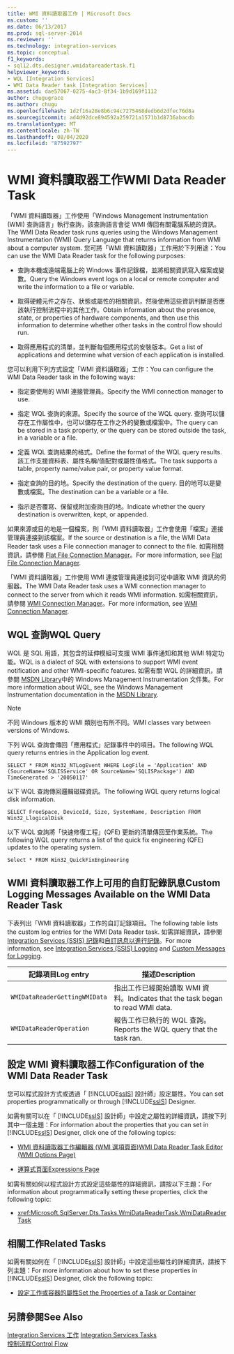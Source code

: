 ```yaml
---
title: WMI 資料讀取器工作 | Microsoft Docs
ms.custom: ''
ms.date: 06/13/2017
ms.prod: sql-server-2014
ms.reviewer: ''
ms.technology: integration-services
ms.topic: conceptual
f1_keywords:
- sql12.dts.designer.wmidatareadertask.f1
helpviewer_keywords:
- WQL [Integration Services]
- WMI Data Reader task [Integration Services]
ms.assetid: dae57067-0275-4ac3-8f34-1b9d169f1112
author: chugugrace
ms.author: chugu
ms.openlocfilehash: 1d2f16a28e8b6c94c7275468dedb6d2dfec76d8a
ms.sourcegitcommit: ad4d92dce894592a259721a1571b1d8736abacdb
ms.translationtype: MT
ms.contentlocale: zh-TW
ms.lasthandoff: 08/04/2020
ms.locfileid: "87592797"
---
```

# <a name="wmi-data-reader-task"></a><span data-ttu-id="9ca70-102">WMI 資料讀取器工作</span><span class="sxs-lookup"><span data-stu-id="9ca70-102">WMI Data Reader Task</span></span>
  <span data-ttu-id="9ca70-103">「WMI 資料讀取器」工作使用「Windows Management Instrumentation (WMI) 查詢語言」執行查詢，該查詢語言會從 WMI 傳回有關電腦系統的資訊。</span><span class="sxs-lookup"><span data-stu-id="9ca70-103">The WMI Data Reader task runs queries using the Windows Management Instrumentation (WMI) Query Language that returns information from WMI about a computer system.</span></span> <span data-ttu-id="9ca70-104">您可將「WMI 資料讀取器」工作用於下列用途：</span><span class="sxs-lookup"><span data-stu-id="9ca70-104">You can use the WMI Data Reader task for the following purposes:</span></span>  
  
-   <span data-ttu-id="9ca70-105">查詢本機或遠端電腦上的 Windows 事件記錄檔，並將相關資訊寫入檔案或變數。</span><span class="sxs-lookup"><span data-stu-id="9ca70-105">Query the Windows event logs on a local or remote computer and write the information to a file or variable.</span></span>  
  
-   <span data-ttu-id="9ca70-106">取得硬體元件之存在、狀態或屬性的相關資訊，然後使用這些資訊判斷是否應該執行控制流程中的其他工作。</span><span class="sxs-lookup"><span data-stu-id="9ca70-106">Obtain information about the presence, state, or properties of hardware components, and then use this information to determine whether other tasks in the control flow should run.</span></span>  
  
-   <span data-ttu-id="9ca70-107">取得應用程式的清單，並判斷每個應用程式的安裝版本。</span><span class="sxs-lookup"><span data-stu-id="9ca70-107">Get a list of applications and determine what version of each application is installed.</span></span>  
  
 <span data-ttu-id="9ca70-108">您可以利用下列方式設定「WMI 資料讀取器」工作：</span><span class="sxs-lookup"><span data-stu-id="9ca70-108">You can configure the WMI Data Reader task in the following ways:</span></span>  
  
-   <span data-ttu-id="9ca70-109">指定要使用的 WMI 連接管理員。</span><span class="sxs-lookup"><span data-stu-id="9ca70-109">Specify the WMI connection manager to use.</span></span>  
  
-   <span data-ttu-id="9ca70-110">指定 WQL 查詢的來源。</span><span class="sxs-lookup"><span data-stu-id="9ca70-110">Specify the source of the WQL query.</span></span> <span data-ttu-id="9ca70-111">查詢可以儲存在工作屬性中，也可以儲存在工作之外的變數或檔案中。</span><span class="sxs-lookup"><span data-stu-id="9ca70-111">The query can be stored in a task property, or the query can be stored outside the task, in a variable or a file.</span></span>  
  
-   <span data-ttu-id="9ca70-112">定義 WQL 查詢結果的格式。</span><span class="sxs-lookup"><span data-stu-id="9ca70-112">Define the format of the WQL query results.</span></span> <span data-ttu-id="9ca70-113">該工作支援資料表、屬性名稱/值配對或屬性值格式。</span><span class="sxs-lookup"><span data-stu-id="9ca70-113">The task supports a table, property name/value pair, or property value format.</span></span>  
  
-   <span data-ttu-id="9ca70-114">指定查詢的目的地。</span><span class="sxs-lookup"><span data-stu-id="9ca70-114">Specify the destination of the query.</span></span> <span data-ttu-id="9ca70-115">目的地可以是變數或檔案。</span><span class="sxs-lookup"><span data-stu-id="9ca70-115">The destination can be a variable or a file.</span></span>  
  
-   <span data-ttu-id="9ca70-116">指示是否覆寫、保留或附加查詢目的地。</span><span class="sxs-lookup"><span data-stu-id="9ca70-116">Indicate whether the query destination is overwritten, kept, or appended.</span></span>  
  
 <span data-ttu-id="9ca70-117">如果來源或目的地是一個檔案，則「WMI 資料讀取器」工作會使用「檔案」連接管理員連接到該檔案。</span><span class="sxs-lookup"><span data-stu-id="9ca70-117">If the source or destination is a file, the WMI Data Reader task uses a File connection manager to connect to the file.</span></span> <span data-ttu-id="9ca70-118">如需相關資訊，請參閱 [Flat File Connection Manager](../connection-manager/file-connection-manager.md)。</span><span class="sxs-lookup"><span data-stu-id="9ca70-118">For more information, see [Flat File Connection Manager](../connection-manager/file-connection-manager.md).</span></span>  
  
 <span data-ttu-id="9ca70-119">「WMI 資料讀取器」工作使用 WMI 連接管理員連接到可從中讀取 WMI 資訊的伺服器。</span><span class="sxs-lookup"><span data-stu-id="9ca70-119">The WMI Data Reader task uses a WMI connection manager to connect to the server from which it reads WMI information.</span></span> <span data-ttu-id="9ca70-120">如需相關資訊，請參閱 [WMI Connection Manager](../connection-manager/wmi-connection-manager.md)。</span><span class="sxs-lookup"><span data-stu-id="9ca70-120">For more information, see [WMI Connection Manager](../connection-manager/wmi-connection-manager.md).</span></span>  
  
## <a name="wql-query"></a><span data-ttu-id="9ca70-121">WQL 查詢</span><span class="sxs-lookup"><span data-stu-id="9ca70-121">WQL Query</span></span>  
 <span data-ttu-id="9ca70-122">WQL 是 SQL 用語，其包含的延伸模組可支援 WMI 事件通知和其他 WMI 特定功能。</span><span class="sxs-lookup"><span data-stu-id="9ca70-122">WQL is a dialect of SQL with extensions to support WMI event notification and other WMI-specific features.</span></span> <span data-ttu-id="9ca70-123">如需有關 WQL 的詳細資訊，請參閱 [MSDN Library](https://go.microsoft.com/fwlink/?linkid=7022)中的 Windows Management Instrumentation 文件集。</span><span class="sxs-lookup"><span data-stu-id="9ca70-123">For more information about WQL, see the Windows Management Instrumentation documentation in the [MSDN Library](https://go.microsoft.com/fwlink/?linkid=7022).</span></span>  
  
> [!NOTE]  
>  <span data-ttu-id="9ca70-124">不同 Windows 版本的 WMI 類別也有所不同。</span><span class="sxs-lookup"><span data-stu-id="9ca70-124">WMI classes vary between versions of Windows.</span></span>  
  
 <span data-ttu-id="9ca70-125">下列 WQL 查詢會傳回「應用程式」記錄事件中的項目。</span><span class="sxs-lookup"><span data-stu-id="9ca70-125">The following WQL query returns entries in the Application log event.</span></span>  
  
```  
SELECT * FROM Win32_NTLogEvent WHERE LogFile = 'Application' AND (SourceName='SQLISService' OR SourceName='SQLISPackage') AND TimeGenerated > '20050117'  
```  
  
 <span data-ttu-id="9ca70-126">以下 WQL 查詢傳回邏輯磁碟資訊。</span><span class="sxs-lookup"><span data-stu-id="9ca70-126">The following WQL query returns logical disk information.</span></span>  
  
```  
SELECT FreeSpace, DeviceId, Size, SystemName, Description FROM Win32_LlogicalDisk  
```  
  
 <span data-ttu-id="9ca70-127">以下 WQL 查詢將「快速修復工程」(QFE) 更新的清單傳回至作業系統。</span><span class="sxs-lookup"><span data-stu-id="9ca70-127">The following WQL query returns a list of the quick fix engineering (QFE) updates to the operating system.</span></span>  
  
```  
Select * FROM Win32_QuickFixEngineering  
```  
  
## <a name="custom-logging-messages-available-on-the-wmi-data-reader-task"></a><span data-ttu-id="9ca70-128">WMI 資料讀取器工作上可用的自訂記錄訊息</span><span class="sxs-lookup"><span data-stu-id="9ca70-128">Custom Logging Messages Available on the WMI Data Reader Task</span></span>  
 <span data-ttu-id="9ca70-129">下表列出「WMI 資料讀取器」工作的自訂記錄項目。</span><span class="sxs-lookup"><span data-stu-id="9ca70-129">The following table lists the custom log entries for the WMI Data Reader task.</span></span> <span data-ttu-id="9ca70-130">如需詳細資訊，請參閱 [Integration Services &#40;SSIS&#41; 記錄](../performance/integration-services-ssis-logging.md)和[自訂訊息以進行記錄](../custom-messages-for-logging.md)。</span><span class="sxs-lookup"><span data-stu-id="9ca70-130">For more information, see [Integration Services &#40;SSIS&#41; Logging](../performance/integration-services-ssis-logging.md) and [Custom Messages for Logging](../custom-messages-for-logging.md).</span></span>  
  
|<span data-ttu-id="9ca70-131">記錄項目</span><span class="sxs-lookup"><span data-stu-id="9ca70-131">Log entry</span></span>|<span data-ttu-id="9ca70-132">描述</span><span class="sxs-lookup"><span data-stu-id="9ca70-132">Description</span></span>|  
|---------------|-----------------|  
|`WMIDataReaderGettingWMIData`|<span data-ttu-id="9ca70-133">指出工作已經開始讀取 WMI 資料。</span><span class="sxs-lookup"><span data-stu-id="9ca70-133">Indicates that the task began to read WMI data.</span></span>|  
|`WMIDataReaderOperation`|<span data-ttu-id="9ca70-134">報告工作已執行的 WQL 查詢。</span><span class="sxs-lookup"><span data-stu-id="9ca70-134">Reports the WQL query that the task ran.</span></span>|  
  
## <a name="configuration-of-the-wmi-data-reader-task"></a><span data-ttu-id="9ca70-135">設定 WMI 資料讀取器工作</span><span class="sxs-lookup"><span data-stu-id="9ca70-135">Configuration of the WMI Data Reader Task</span></span>  
 <span data-ttu-id="9ca70-136">您可以程式設計方式或透過「 [!INCLUDE[ssIS](../../includes/ssis-md.md)] 設計師」設定屬性。</span><span class="sxs-lookup"><span data-stu-id="9ca70-136">You can set properties programmatically or through [!INCLUDE[ssIS](../../includes/ssis-md.md)] Designer.</span></span>  
  
 <span data-ttu-id="9ca70-137">如需有關可以在「 [!INCLUDE[ssIS](../../includes/ssis-md.md)] 設計師」中設定之屬性的詳細資訊，請按下列其中一個主題：</span><span class="sxs-lookup"><span data-stu-id="9ca70-137">For information about the properties that you can set in [!INCLUDE[ssIS](../../includes/ssis-md.md)] Designer, click one of the following topics:</span></span>  
  
-   [<span data-ttu-id="9ca70-138">WMI 資料讀取器工作編輯器 &#40;WMI 選項頁面&#41;</span><span class="sxs-lookup"><span data-stu-id="9ca70-138">WMI Data Reader Task Editor &#40;WMI Options Page&#41;</span></span>](../wmi-data-reader-task-editor-wmi-options-page.md)  
  
-   [<span data-ttu-id="9ca70-139">運算式頁面</span><span class="sxs-lookup"><span data-stu-id="9ca70-139">Expressions Page</span></span>](../expressions/expressions-page.md)  
  
 <span data-ttu-id="9ca70-140">如需有關如何以程式設計方式設定這些屬性的詳細資訊，請按以下主題：</span><span class="sxs-lookup"><span data-stu-id="9ca70-140">For information about programmatically setting these properties, click the following topic:</span></span>  
  
-   <xref:Microsoft.SqlServer.Dts.Tasks.WmiDataReaderTask.WmiDataReaderTask>  
  
## <a name="related-tasks"></a><span data-ttu-id="9ca70-141">相關工作</span><span class="sxs-lookup"><span data-stu-id="9ca70-141">Related Tasks</span></span>  
 <span data-ttu-id="9ca70-142">如需有關如何在「 [!INCLUDE[ssIS](../../includes/ssis-md.md)] 設計師」中設定這些屬性的詳細資訊，請按下列主題：</span><span class="sxs-lookup"><span data-stu-id="9ca70-142">For more information about how to set these properties in [!INCLUDE[ssIS](../../includes/ssis-md.md)] Designer, click the following topic:</span></span>  
  
-   [<span data-ttu-id="9ca70-143">設定工作或容器的屬性</span><span class="sxs-lookup"><span data-stu-id="9ca70-143">Set the Properties of a Task or Container</span></span>](../set-the-properties-of-a-task-or-container.md)  
  
## <a name="see-also"></a><span data-ttu-id="9ca70-144">另請參閱</span><span class="sxs-lookup"><span data-stu-id="9ca70-144">See Also</span></span>  
 <span data-ttu-id="9ca70-145">[Integration Services 工作](integration-services-tasks.md) </span><span class="sxs-lookup"><span data-stu-id="9ca70-145">[Integration Services Tasks](integration-services-tasks.md) </span></span>  
 [<span data-ttu-id="9ca70-146">控制流程</span><span class="sxs-lookup"><span data-stu-id="9ca70-146">Control Flow</span></span>](control-flow.md)  
  
  
